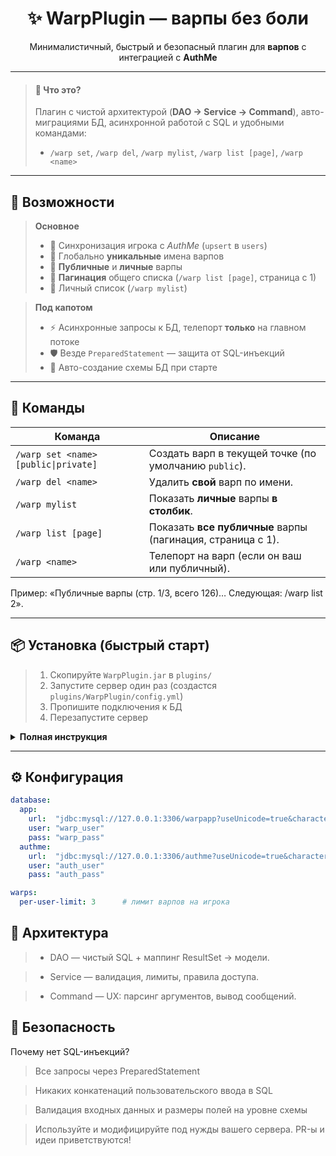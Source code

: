 <div align="center">

# ✨ WarpPlugin — варпы без боли
Минималистичный, быстрый и безопасный плагин для <b>варпов</b> с интеграцией с <b>AuthMe</b>

</div>

---

> #### 🧭 Что это?
> Плагин с чистой архитектурой (**DAO → Service → Command**), авто-миграциями БД, асинхронной работой с SQL и удобными командами:
> - `/warp set`, `/warp del`, `/warp mylist`, `/warp list [page]`, `/warp <name>`

---

## 🚀 Возможности

> **Основное**
>
> - 🔑 Синхронизация игрока с *AuthMe* (`upsert` в `users`)
> - 🧭 Глобально **уникальные** имена варпов
> - 👥 **Публичные** и **личные** варпы
> - 🔢 **Пагинация** общего списка (`/warp list [page]`, страница с 1)
> - 📜 Личный список (`/warp mylist`)

> **Под капотом**
>
> - ⚡ Асинхронные запросы к БД, телепорт **только** на главном потоке
> - 🛡️ Везде `PreparedStatement` — защита от SQL-инъекций
> - 🧱 Авто-создание схемы БД при старте

---

## 🧭 Команды

| Команда | Описание |
|---|---|
| `/warp set <name> [public\|private]` | Создать варп в текущей точке (по умолчанию `public`). |
| `/warp del <name>` | Удалить **свой** варп по имени. |
| `/warp mylist` | Показать **личные** варпы **в столбик**. |
| `/warp list [page]` | Показать **все публичные** варпы (пагинация, страница с 1). |
| `/warp <name>` | Телепорт на варп (если он ваш или публичный). |

Пример: «Публичные варпы (стр. 1/3, всего 126)… Следующая: /warp list 2».</small>

---

## 📦 Установка (быстрый старт)

>
> 1) Скопируйте `WarpPlugin.jar` в `plugins/`
> 2) Запустите сервер один раз (создастся `plugins/WarpPlugin/config.yml`)
> 3) Пропишите подключения к БД
> 4) Перезапустите сервер

<details>
<summary><b>Полная инструкция</b></summary>

1. **Скопируйте JAR** в `plugins/`.
2. **Первый запуск** — плагин создаст `config.yml` и выполнит миграции БД.
3. Откройте `plugins/WarpPlugin/config.yml` и укажите параметры подключения (см. ниже).
4. **Перезапустите** сервер. В логе появится: `WarpPlugin успешно запущен.`

</details>

---

## ⚙️ Конфигурация

```yaml
database:
  app:
    url:  "jdbc:mysql://127.0.0.1:3306/warpapp?useUnicode=true&characterEncoding=utf8&useSSL=false&serverTimezone=UTC"
    user: "warp_user"
    pass: "warp_pass"
  authme:
    url:  "jdbc:mysql://127.0.0.1:3306/authme?useUnicode=true&characterEncoding=utf8&useSSL=false&serverTimezone=UTC"
    user: "auth_user"
    pass: "auth_pass"

warps:
  per-user-limit: 3      # лимит варпов на игрока


```
## 🧱 Архитектура
> - DAO — чистый SQL + маппинг ResultSet → модели.

> - Service — валидация, лимиты, правила доступа.

>- Command — UX: парсинг аргументов, вывод сообщений.

## 🔐 Безопасность

Почему нет SQL-инъекций?

> Все запросы через PreparedStatement

> Никаких конкатенаций пользовательского ввода в SQL

> Валидация входных данных и размеры полей на уровне схемы

> Используйте и модифицируйте под нужды вашего сервера. PR-ы и идеи приветствуются!
